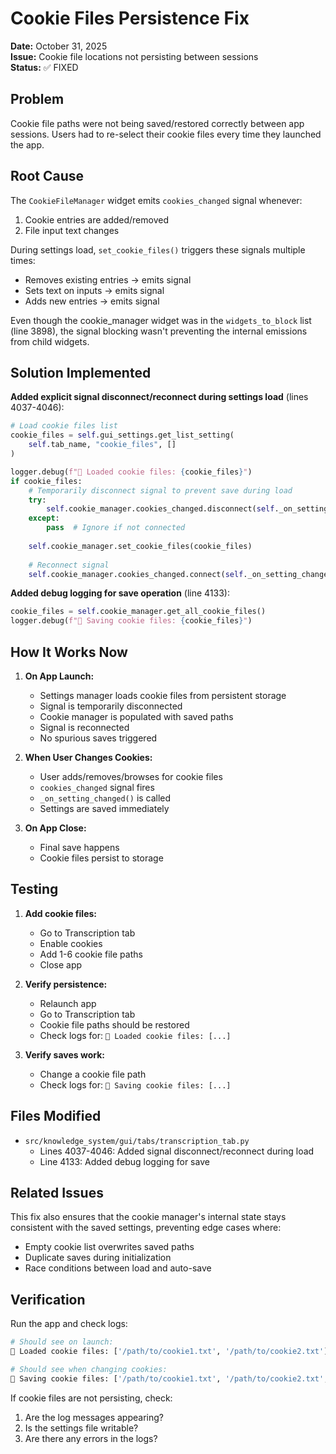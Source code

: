 # Cookie Files Persistence Fix

**Date:** October 31, 2025  
**Issue:** Cookie file locations not persisting between sessions  
**Status:** ✅ FIXED

## Problem

Cookie file paths were not being saved/restored correctly between app sessions. Users had to re-select their cookie files every time they launched the app.

## Root Cause

The `CookieFileManager` widget emits `cookies_changed` signal whenever:
1. Cookie entries are added/removed
2. File input text changes

During settings load, `set_cookie_files()` triggers these signals multiple times:
- Removes existing entries → emits signal
- Sets text on inputs → emits signal  
- Adds new entries → emits signal

Even though the cookie_manager widget was in the `widgets_to_block` list (line 3898), the signal blocking wasn't preventing the internal emissions from child widgets.

## Solution Implemented

**Added explicit signal disconnect/reconnect during settings load** (lines 4037-4046):

```python
# Load cookie files list
cookie_files = self.gui_settings.get_list_setting(
    self.tab_name, "cookie_files", []
)

logger.debug(f"📂 Loaded cookie files: {cookie_files}")
if cookie_files:
    # Temporarily disconnect signal to prevent save during load
    try:
        self.cookie_manager.cookies_changed.disconnect(self._on_setting_changed)
    except:
        pass  # Ignore if not connected
    
    self.cookie_manager.set_cookie_files(cookie_files)
    
    # Reconnect signal
    self.cookie_manager.cookies_changed.connect(self._on_setting_changed)
```

**Added debug logging for save operation** (line 4133):
```python
cookie_files = self.cookie_manager.get_all_cookie_files()
logger.debug(f"💾 Saving cookie files: {cookie_files}")
```

## How It Works Now

1. **On App Launch:**
   - Settings manager loads cookie files from persistent storage
   - Signal is temporarily disconnected
   - Cookie manager is populated with saved paths
   - Signal is reconnected
   - No spurious saves triggered

2. **When User Changes Cookies:**
   - User adds/removes/browses for cookie files
   - `cookies_changed` signal fires
   - `_on_setting_changed()` is called
   - Settings are saved immediately

3. **On App Close:**
   - Final save happens
   - Cookie files persist to storage

## Testing

1. **Add cookie files:**
   - Go to Transcription tab
   - Enable cookies
   - Add 1-6 cookie file paths
   - Close app

2. **Verify persistence:**
   - Relaunch app
   - Go to Transcription tab
   - Cookie file paths should be restored
   - Check logs for: `📂 Loaded cookie files: [...]`

3. **Verify saves work:**
   - Change a cookie file path
   - Check logs for: `💾 Saving cookie files: [...]`

## Files Modified

- `src/knowledge_system/gui/tabs/transcription_tab.py`
  - Lines 4037-4046: Added signal disconnect/reconnect during load
  - Line 4133: Added debug logging for save

## Related Issues

This fix also ensures that the cookie manager's internal state stays consistent with the saved settings, preventing edge cases where:
- Empty cookie list overwrites saved paths
- Duplicate saves during initialization
- Race conditions between load and auto-save

## Verification

Run the app and check logs:
```bash
# Should see on launch:
📂 Loaded cookie files: ['/path/to/cookie1.txt', '/path/to/cookie2.txt']

# Should see when changing cookies:
💾 Saving cookie files: ['/path/to/cookie1.txt', '/path/to/cookie2.txt', '/path/to/cookie3.txt']
```

If cookie files are not persisting, check:
1. Are the log messages appearing?
2. Is the settings file writable?
3. Are there any errors in the logs?

